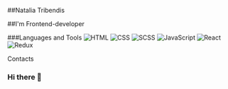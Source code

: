 ##Natalia Tribendis

##I'm Frontend-developer

###Languages and Tools
![HTML](https://img.ahields.io/badge/-HTML-090909?style=fot-the-badge&logo=HTML&logoColor=E65100)
![CSS](https://img.ahields.io/badge/-CSS-090909?style=fot-the-badge&logo=CSS&logoColor=2D98D4)
![SCSS](https://img.ahields.io/badge/-SCSS-090909?style=fot-the-badge&logo=SCSS&logoColor=2D98D4)
![JavaScript](https://img.ahields.io/badge/-JavaScript-090909?style=fot-the-badge&logo=JavaScript&logoColor=FBD60B)
![React](https://img.ahields.io/badge/-React-090909?style=fot-the-badge&logo=React&logoColor=4E7AB5)
![Redux](https://img.ahields.io/badge/-Redux-090909?style=fot-the-badge&logo=Redux&logoColor=6C4EB0)

Contacts




### Hi there 👋

<!--
**Natali0258/Natali0258** is a ✨ _special_ ✨ repository because its `README.md` (this file) appears on your GitHub profile.

Here are some ideas to get you started:

- 🔭 I’m currently working on ...
- 🌱 I’m currently learning ...
- 👯 I’m looking to collaborate on ...
- 🤔 I’m looking for help with ...
- 💬 Ask me about ...
- 📫 How to reach me: ...
- 😄 Pronouns: ...
- ⚡ Fun fact: ...
-->
